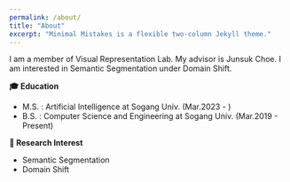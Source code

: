 ```yaml
---
permalink: /about/
title: "About"
excerpt: "Minimal Mistakes is a flexible two-column Jekyll theme."
---
```


I am a member of Visual Representation Lab. My advisor is Junsuk Choe.
I am interested in Semantic Segmentation under Domain Shift.

**🎓 Education**

 - M.S. : Artificial Intelligence at Sogang Univ. (Mar.2023 - )
 - B.S. : Computer Science and Engineering at Sogang Univ. (Mar.2019 - Present)

**📗 Research Interest**

 - Semantic Segmentation
 - Domain Shift

